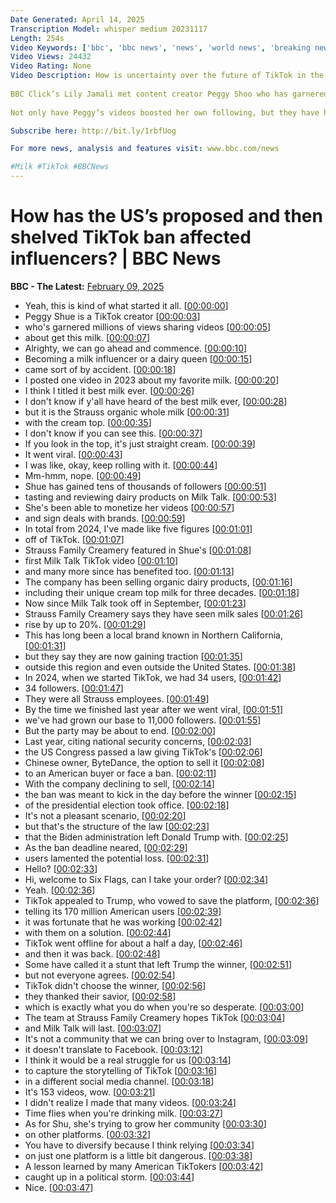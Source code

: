 ```yaml
---
Date Generated: April 14, 2025
Transcription Model: whisper medium 20231117
Length: 254s
Video Keywords: ['bbc', 'bbc news', 'news', 'world news', 'breaking news', 'us news', 'world', 'america', 'usa', 'usa news', 'india news']
Video Views: 24432
Video Rating: None
Video Description: How is uncertainty over the future of TikTok in the US affecting influencers and businesses who rely on the platform?
 
BBC Click’s Lily Jamali met content creator Peggy Shoo who has garnered millions of views sharing videos about milk.
 
Not only have Peggy’s videos boosted her own following, but they have helped a local family dairy business too.

Subscribe here: http://bit.ly/1rbfUog

For more news, analysis and features visit: www.bbc.com/news 

#Milk #TikTok #BBCNews
---
```


# How has the US’s proposed and then shelved TikTok ban affected influencers? | BBC News
**BBC - The Latest:** [February 09, 2025](https://www.youtube.com/watch?v=3vqVyMgpxN4)
*  Yeah, this is kind of what started it all. [[00:00:00](https://www.youtube.com/watch?v=3vqVyMgpxN4&t=0.0s)]
*  Peggy Shue is a TikTok creator [[00:00:03](https://www.youtube.com/watch?v=3vqVyMgpxN4&t=3.12s)]
*  who's garnered millions of views sharing videos [[00:00:05](https://www.youtube.com/watch?v=3vqVyMgpxN4&t=5.12s)]
*  about get this milk. [[00:00:07](https://www.youtube.com/watch?v=3vqVyMgpxN4&t=7.54s)]
*  Alrighty, we can go ahead and commence. [[00:00:10](https://www.youtube.com/watch?v=3vqVyMgpxN4&t=10.4s)]
*  Becoming a milk influencer or a dairy queen [[00:00:15](https://www.youtube.com/watch?v=3vqVyMgpxN4&t=15.52s)]
*  came sort of by accident. [[00:00:18](https://www.youtube.com/watch?v=3vqVyMgpxN4&t=18.84s)]
*  I posted one video in 2023 about my favorite milk. [[00:00:20](https://www.youtube.com/watch?v=3vqVyMgpxN4&t=20.92s)]
*  I think I titled it best milk ever. [[00:00:26](https://www.youtube.com/watch?v=3vqVyMgpxN4&t=26.04s)]
*  I don't know if y'all have heard of the best milk ever, [[00:00:28](https://www.youtube.com/watch?v=3vqVyMgpxN4&t=28.52s)]
*  but it is the Strauss organic whole milk [[00:00:31](https://www.youtube.com/watch?v=3vqVyMgpxN4&t=31.64s)]
*  with the cream top. [[00:00:35](https://www.youtube.com/watch?v=3vqVyMgpxN4&t=35.08s)]
*  I don't know if you can see this. [[00:00:37](https://www.youtube.com/watch?v=3vqVyMgpxN4&t=37.16s)]
*  If you look in the top, it's just straight cream. [[00:00:39](https://www.youtube.com/watch?v=3vqVyMgpxN4&t=39.52s)]
*  It went viral. [[00:00:43](https://www.youtube.com/watch?v=3vqVyMgpxN4&t=43.16s)]
*  I was like, okay, keep rolling with it. [[00:00:44](https://www.youtube.com/watch?v=3vqVyMgpxN4&t=44.0s)]
*  Mm-hmm, nope. [[00:00:49](https://www.youtube.com/watch?v=3vqVyMgpxN4&t=49.04s)]
*  Shue has gained tens of thousands of followers [[00:00:51](https://www.youtube.com/watch?v=3vqVyMgpxN4&t=51.16s)]
*  tasting and reviewing dairy products on Milk Talk. [[00:00:53](https://www.youtube.com/watch?v=3vqVyMgpxN4&t=53.96s)]
*  She's been able to monetize her videos [[00:00:57](https://www.youtube.com/watch?v=3vqVyMgpxN4&t=57.6s)]
*  and sign deals with brands. [[00:00:59](https://www.youtube.com/watch?v=3vqVyMgpxN4&t=59.760000000000005s)]
*  In total from 2024, I've made like five figures [[00:01:01](https://www.youtube.com/watch?v=3vqVyMgpxN4&t=61.92s)]
*  off of TikTok. [[00:01:07](https://www.youtube.com/watch?v=3vqVyMgpxN4&t=67.16s)]
*  Strauss Family Creamery featured in Shue's [[00:01:08](https://www.youtube.com/watch?v=3vqVyMgpxN4&t=68.44s)]
*  first Milk Talk TikTok video [[00:01:10](https://www.youtube.com/watch?v=3vqVyMgpxN4&t=70.84s)]
*  and many more since has benefited too. [[00:01:13](https://www.youtube.com/watch?v=3vqVyMgpxN4&t=73.04s)]
*  The company has been selling organic dairy products, [[00:01:16](https://www.youtube.com/watch?v=3vqVyMgpxN4&t=76.44s)]
*  including their unique cream top milk for three decades. [[00:01:18](https://www.youtube.com/watch?v=3vqVyMgpxN4&t=78.92s)]
*  Now since Milk Talk took off in September, [[00:01:23](https://www.youtube.com/watch?v=3vqVyMgpxN4&t=83.68s)]
*  Strauss Family Creamery says they have seen milk sales [[00:01:26](https://www.youtube.com/watch?v=3vqVyMgpxN4&t=86.52000000000001s)]
*  rise by up to 20%. [[00:01:29](https://www.youtube.com/watch?v=3vqVyMgpxN4&t=89.16000000000001s)]
*  This has long been a local brand known in Northern California, [[00:01:31](https://www.youtube.com/watch?v=3vqVyMgpxN4&t=91.96000000000001s)]
*  but they say they are now gaining traction [[00:01:35](https://www.youtube.com/watch?v=3vqVyMgpxN4&t=95.96000000000001s)]
*  outside this region and even outside the United States. [[00:01:38](https://www.youtube.com/watch?v=3vqVyMgpxN4&t=98.08s)]
*  In 2024, when we started TikTok, we had 34 users, [[00:01:42](https://www.youtube.com/watch?v=3vqVyMgpxN4&t=102.68s)]
*  34 followers. [[00:01:47](https://www.youtube.com/watch?v=3vqVyMgpxN4&t=107.60000000000001s)]
*  They were all Strauss employees. [[00:01:49](https://www.youtube.com/watch?v=3vqVyMgpxN4&t=109.16s)]
*  By the time we finished last year after we went viral, [[00:01:51](https://www.youtube.com/watch?v=3vqVyMgpxN4&t=111.96000000000001s)]
*  we've had grown our base to 11,000 followers. [[00:01:55](https://www.youtube.com/watch?v=3vqVyMgpxN4&t=115.96000000000001s)]
*  But the party may be about to end. [[00:02:00](https://www.youtube.com/watch?v=3vqVyMgpxN4&t=120.72s)]
*  Last year, citing national security concerns, [[00:02:03](https://www.youtube.com/watch?v=3vqVyMgpxN4&t=123.28s)]
*  the US Congress passed a law giving TikTok's [[00:02:06](https://www.youtube.com/watch?v=3vqVyMgpxN4&t=126.0s)]
*  Chinese owner, ByteDance, the option to sell it [[00:02:08](https://www.youtube.com/watch?v=3vqVyMgpxN4&t=128.36s)]
*  to an American buyer or face a ban. [[00:02:11](https://www.youtube.com/watch?v=3vqVyMgpxN4&t=131.16s)]
*  With the company declining to sell, [[00:02:14](https://www.youtube.com/watch?v=3vqVyMgpxN4&t=134.04s)]
*  the ban was meant to kick in the day before the winner [[00:02:15](https://www.youtube.com/watch?v=3vqVyMgpxN4&t=135.88s)]
*  of the presidential election took office. [[00:02:18](https://www.youtube.com/watch?v=3vqVyMgpxN4&t=138.44s)]
*  It's not a pleasant scenario, [[00:02:20](https://www.youtube.com/watch?v=3vqVyMgpxN4&t=140.84s)]
*  but that's the structure of the law [[00:02:23](https://www.youtube.com/watch?v=3vqVyMgpxN4&t=143.08s)]
*  that the Biden administration left Donald Trump with. [[00:02:25](https://www.youtube.com/watch?v=3vqVyMgpxN4&t=145.16s)]
*  As the ban deadline neared, [[00:02:29](https://www.youtube.com/watch?v=3vqVyMgpxN4&t=149.96s)]
*  users lamented the potential loss. [[00:02:31](https://www.youtube.com/watch?v=3vqVyMgpxN4&t=151.48s)]
*  Hello? [[00:02:33](https://www.youtube.com/watch?v=3vqVyMgpxN4&t=153.88s)]
*  Hi, welcome to Six Flags, can I take your order? [[00:02:34](https://www.youtube.com/watch?v=3vqVyMgpxN4&t=154.72s)]
*  Yeah. [[00:02:36](https://www.youtube.com/watch?v=3vqVyMgpxN4&t=156.0s)]
*  TikTok appealed to Trump, who vowed to save the platform, [[00:02:36](https://www.youtube.com/watch?v=3vqVyMgpxN4&t=156.84s)]
*  telling its 170 million American users [[00:02:39](https://www.youtube.com/watch?v=3vqVyMgpxN4&t=159.76s)]
*  it was fortunate that he was working [[00:02:42](https://www.youtube.com/watch?v=3vqVyMgpxN4&t=162.64s)]
*  with them on a solution. [[00:02:44](https://www.youtube.com/watch?v=3vqVyMgpxN4&t=164.84s)]
*  TikTok went offline for about a half a day, [[00:02:46](https://www.youtube.com/watch?v=3vqVyMgpxN4&t=166.28s)]
*  and then it was back. [[00:02:48](https://www.youtube.com/watch?v=3vqVyMgpxN4&t=168.68s)]
*  Some have called it a stunt that left Trump the winner, [[00:02:51](https://www.youtube.com/watch?v=3vqVyMgpxN4&t=171.51999999999998s)]
*  but not everyone agrees. [[00:02:54](https://www.youtube.com/watch?v=3vqVyMgpxN4&t=174.68s)]
*  TikTok didn't choose the winner, [[00:02:56](https://www.youtube.com/watch?v=3vqVyMgpxN4&t=176.12s)]
*  they thanked their savior, [[00:02:58](https://www.youtube.com/watch?v=3vqVyMgpxN4&t=178.16s)]
*  which is exactly what you do when you're so desperate. [[00:03:00](https://www.youtube.com/watch?v=3vqVyMgpxN4&t=180.20000000000002s)]
*  The team at Strauss Family Creamery hopes TikTok [[00:03:04](https://www.youtube.com/watch?v=3vqVyMgpxN4&t=184.52s)]
*  and Milk Talk will last. [[00:03:07](https://www.youtube.com/watch?v=3vqVyMgpxN4&t=187.24s)]
*  It's not a community that we can bring over to Instagram, [[00:03:09](https://www.youtube.com/watch?v=3vqVyMgpxN4&t=189.64000000000001s)]
*  it doesn't translate to Facebook. [[00:03:12](https://www.youtube.com/watch?v=3vqVyMgpxN4&t=192.4s)]
*  I think it would be a real struggle for us [[00:03:14](https://www.youtube.com/watch?v=3vqVyMgpxN4&t=194.4s)]
*  to capture the storytelling of TikTok [[00:03:16](https://www.youtube.com/watch?v=3vqVyMgpxN4&t=196.20000000000002s)]
*  in a different social media channel. [[00:03:18](https://www.youtube.com/watch?v=3vqVyMgpxN4&t=198.92000000000002s)]
*  It's 153 videos, wow. [[00:03:21](https://www.youtube.com/watch?v=3vqVyMgpxN4&t=201.76000000000002s)]
*  I didn't realize I made that many videos. [[00:03:24](https://www.youtube.com/watch?v=3vqVyMgpxN4&t=204.0s)]
*  Time flies when you're drinking milk. [[00:03:27](https://www.youtube.com/watch?v=3vqVyMgpxN4&t=207.88s)]
*  As for Shu, she's trying to grow her community [[00:03:30](https://www.youtube.com/watch?v=3vqVyMgpxN4&t=210.16s)]
*  on other platforms. [[00:03:32](https://www.youtube.com/watch?v=3vqVyMgpxN4&t=212.96s)]
*  You have to diversify because I think relying [[00:03:34](https://www.youtube.com/watch?v=3vqVyMgpxN4&t=214.84s)]
*  on just one platform is a little bit dangerous. [[00:03:38](https://www.youtube.com/watch?v=3vqVyMgpxN4&t=218.24s)]
*  A lesson learned by many American TikTokers [[00:03:42](https://www.youtube.com/watch?v=3vqVyMgpxN4&t=222.20000000000002s)]
*  caught up in a political storm. [[00:03:44](https://www.youtube.com/watch?v=3vqVyMgpxN4&t=224.88s)]
*  Nice. [[00:03:47](https://www.youtube.com/watch?v=3vqVyMgpxN4&t=227.16s)]
